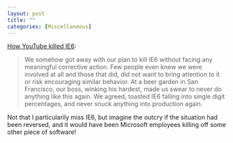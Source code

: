 ```yaml
---
layout: post
title: ""
categories: [Miscellaneous]
---
```

[How YouTube killed IE6](https://blog.chriszacharias.com/a-conspiracy-to-kill-ie6):

>We somehow got away with our plan to kill IE6 without facing any meaningful corrective action. Few people even knew we were involved at all and those that did, did not want to bring attention to it or risk encouraging similar behavior. At a beer garden in San Francisco, our boss, winking his hardest, made us swear to never do anything like this again. We agreed, toasted IE6 falling into single digit percentages, and never snuck anything into production again.

Not that I particularily miss IE6, but imagine the outcry if the situation had been reversed, and it would have been Microsoft employees killing off some other piece of software!